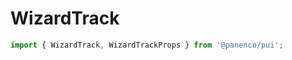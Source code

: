 # WizardTrack

```js
import { WizardTrack, WizardTrackProps } from '@panenco/pui';
```

<!-- STORY -->
